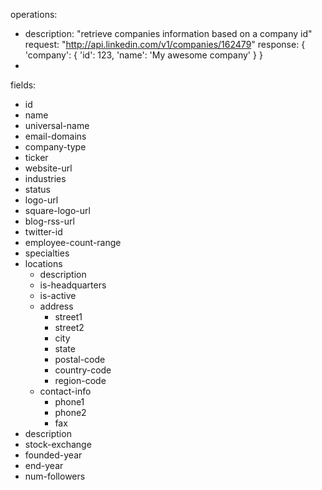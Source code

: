 operations:
  - description: "retrieve companies information based on a company id"
    request: "http://api.linkedin.com/v1/companies/162479"
    response: {
      'company': {
        'id': 123,
        'name': 'My awesome company'
      }
    }
  - 
fields:
  - id
  - name
  - universal-name
  - email-domains
  - company-type
  - ticker
  - website-url
  - industries
  - status
  - logo-url
  - square-logo-url
  - blog-rss-url
  - twitter-id
  - employee-count-range
  - specialties
  - locations
      - description
      - is-headquarters
      - is-active
      - address
          - street1
          - street2
          - city
          - state
          - postal-code
          - country-code
          - region-code
      - contact-info
          - phone1
          - phone2
          - fax
  - description
  - stock-exchange
  - founded-year
  - end-year
  - num-followers
